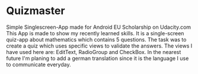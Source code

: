 # Quizmaster
Simple Singlescreen-App made for Android EU Scholarship on Udacity.com 
This App is made to show my recently learned skills. It is a single-screen quiz-app about mathematics which contains 5 questions. 
The task was to create a quiz which uses specific views to validate the answers. The views I have used here are: EditText, RadioGroup and CheckBox.
In the nearest future I'm planing to add a german translation since it is the language I use to communicate everyday.



